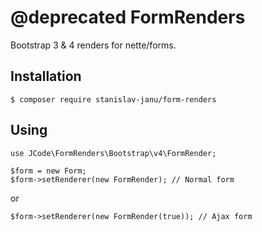 @deprecated FormRenders
=======================

Bootstrap 3 & 4 renders for nette/forms.

Installation
---

	$ composer require stanislav-janu/form-renders
	
Using
---

	use JCode\FormRenders\Bootstrap\v4\FormRender;
	
	$form = new Form;
	$form->setRenderer(new FormRender); // Normal form

or

	$form->setRenderer(new FormRender(true)); // Ajax form